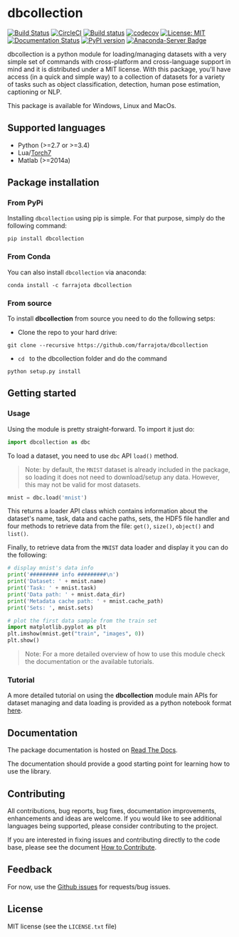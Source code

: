 # dbcollection

[![Build Status](https://travis-ci.org/farrajota/dbcollection.svg?branch=master)](https://travis-ci.org/farrajota/dbcollection)
[![CircleCI](https://circleci.com/gh/farrajota/dbcollection/tree/master.svg?style=svg)](https://circleci.com/gh/farrajota/dbcollection/tree/master)
[![Build status](https://ci.appveyor.com/api/projects/status/rwrp7q1j9ytebkps/branch/master?svg=true)](https://ci.appveyor.com/project/farrajota/dbcollection/branch/master)
[![codecov](https://codecov.io/gh/farrajota/dbcollection/branch/master/graph/badge.svg)](https://codecov.io/gh/farrajota/dbcollection)
[![License: MIT](https://img.shields.io/badge/License-MIT-yellow.svg)](https://opensource.org/licenses/MIT)
[![Documentation Status](https://readthedocs.org/projects/dbcollection/badge/?version=latest)](http://dbcollection.readthedocs.io/en/latest/?badge=latest)
[![PyPI version](https://badge.fury.io/py/dbcollection.svg)](https://badge.fury.io/py/dbcollection)
[![Anaconda-Server Badge](https://anaconda.org/farrajota/dbcollection/badges/version.svg)](https://anaconda.org/farrajota/dbcollection)



dbcollection is a python module for loading/managing
datasets with a very simple set of commands with
cross-platform and cross-language support in mind and it
is distributed under a MIT license. With this package,
you'll have access (in a quick and simple way) to a
collection of datasets for a variety of tasks such as
object classification, detection, human pose estimation,
captioning or NLP.

This package is available for Windows, Linux and MacOs.

## Supported languages

- Python (>=2.7 or >=3.4)
- Lua/[Torch7](https://github.com/torch/torch7)
- Matlab (>=2014a)


## Package installation

### From PyPi

Installing `dbcollection` using pip is simple. For that
purpose, simply do the following command:

```
pip install dbcollection
```

### From Conda

You can also install `dbcollection` via anaconda:

```
conda install -c farrajota dbcollection
```


### From source

To install **dbcollection** from source you need to do
the following setps:

- Clone the repo to your hard drive:

```
git clone --recursive https://github.com/farrajota/dbcollection
```

- `cd ` to the dbcollection folder and do the command

```
python setup.py install
```

## Getting started

### Usage

Using the module is pretty straight-forward. To import it just do:

```python
import dbcollection as dbc
```

To load a dataset, you need to use `dbc` API `load()` method.

> Note: by default, the `MNIST` dataset is already
included in the package, so loading it does not need to
download/setup any data. However, this may not be valid
for most datasets.

```python
mnist = dbc.load('mnist')
```

This returns a loader API class which contains information
about the dataset's name, task, data and cache paths, sets,
the HDF5 file handler and four methods to retrieve data
from the file: `get()`, `size()`, `object()` and `list()`.

Finally, to retrieve data from the `MNIST` data loader and
display it you can do the following:

```python
# display mnist's data info
print('######### info #########\n')
print('Dataset: ' + mnist.name)
print('Task: ' + mnist.task)
print('Data path: ' + mnist.data_dir)
print('Metadata cache path: ' + mnist.cache_path)
print('Sets: ', mnist.sets)

# plot the first data sample from the train set
import matplotlib.pyplot as plt
plt.imshow(mnist.get("train", "images", 0))
plt.show()
```

> Note: For a more detailed overview of how to use this
module check the documentation or the available tutorials.


### Tutorial

A more detailed tutorial on using the **dbcollection**
module main APIs for dataset managing and data loading is
provided as a python notebook format [here](todo).


## Documentation

The package documentation is hosted on [Read The Docs](http://dbcollection.readthedocs.io/en/latest/).

The documentation should provide a good starting point for
learning how to use the library.


## Contributing

All contributions, bug reports, bug fixes, documentation
improvements, enhancements and ideas are welcome. If you would like to see additional languages being supported, please consider contributing to the
project.

If you are interested in fixing issues and contributing
directly to the code base, please see the document [How to Contribute](https://github.com/farrajota/dbcollection/wiki/How-to-Contribute).


## Feedback

For now, use the [Github issues](https://github.com/farrajota/dbcollection/issues) for requests/bug issues.


## License

MIT license (see the `LICENSE.txt` file)